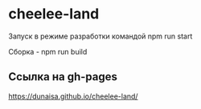 # cheelee-land

Запуск в режиме разработки командой npm run start

Сборка - npm run build

## Ссылка на gh-pages

https://dunaisa.github.io/cheelee-land/
